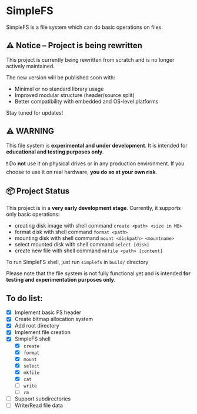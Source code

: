 # SimpleFS

SimpleFS is a file system which can do basic operations on files.

## ⚠️ Notice – Project is being rewritten

This project is currently being rewritten from scratch and is no longer actively maintained.

The new version will be published soon with:
- Minimal or no standard library usage
- Improved modular structure (header/source split)
- Better compatibility with embedded and OS-level platforms

Stay tuned for updates!

## ⚠️ WARNING

This file system is **experimental and under development**.
It is intended for **educational and testing purposes only**.

❗ Do **not** use it on physical drives or in any production environment.
If you choose to use it on real hardware, **you do so at your own risk**.

## 📦 Project Status

This project is in a **very early development stage**.
Currently, it supports only basic operations:

- creating disk image with shell command `create <path> <size in MB>`
- format disk with shell command `format <path>`
- mounting disk with shell command `mount <diskpath> <mountname>`
- select mounted disk with shell command `select [disk]`
- create new file with shell command `mkfile <path> [content]`

To run SimpleFS shell, just run `simplefs` in `build/` directory

Please note that the file system is not fully functional yet and is intended **for testing and experimentation purposes only**.

## To do list:
- [x] Implement basic FS header
- [x] Create bitmap allocation system
- [x] Add root directory
- [x] Implement file creation
- [x] SimpleFS shell
  - [x] `create`
  - [x] `format`
  - [x] `mount`
  - [x] `select`
  - [x] `mkfile`
  - [x] `cat`
  - [ ] `write`
  - [ ] `rm`
- [ ] Support subdirectories
- [ ] Write/Read file data
